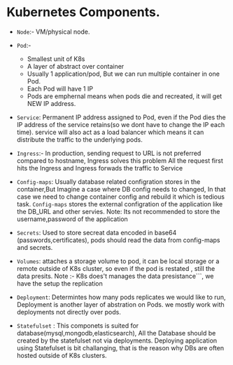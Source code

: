 # Kubernetes Components.
- ```Node```:- VM/physical node.
- ```Pod```:-
    - Smallest unit of K8s
    - A layer of abstract over container
    - Usually 1 application/pod, But we can run multiple container in one Pod.
    - Each Pod will have 1 IP
    - Pods are emphernal means when pods die and recreated, it will get NEW IP address.
      
- ```Service```:
    Permanent IP address assigned to Pod, even if the Pod dies the IP address of the service retains(so we dont have to change the IP each time).
    service will also act as a load balancer which means it can distribute the traffic to the underlying pods.
  
- ```Ingress```:-
      In production, sending request to URL is not preferred  compared to hostname, Ingress solves this problem
       All the request first hits the Ingress and Ingress forwads the traffic to Service
- ```Config-maps```:
      Usually database related configration stores in the container,But Imagine a case where DB config needs to changed, In that case we need to change container config and rebuild it which is tedious task.
       ```Config-maps``` stores the external configration of the application like the DB_URL and other servies.
       Note: Its not recommended to store the username,password of the application

- ```Secrets```: Used to store secreat data encoded in base64 (passwords,certificates), pods should read the data from config-maps and secrets.

- ```Volumes```: attaches a storage volume to pod, it can be local storage or a remote outside of K8s cluster, so even if the pod is restated , still the data presits.
  Note :- K8s does't manages the data presistance```, we have the setup the replication

- ```Deployment```: Determintes how many pods replicates we would like to run, Deployment is another layer of abstration on Pods.
  we mostly work with deployments not directly over pods.
  
- ```Statefulset``` : This componets is suited for database(mysql,mongodb,elasticsearch), All the Database should be created by the statefulset not via deployments.
  Deploying application using Statefulset is bit challanging, that is the reason why DBs are often hosted outside of K8s clusters.
  
